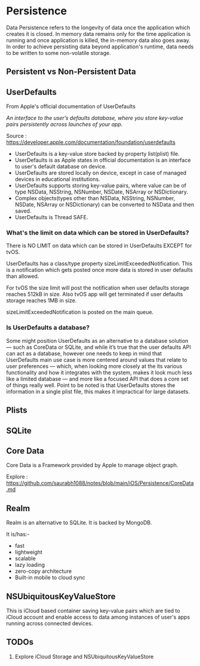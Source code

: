 # Persistence

Data Persistence refers to the longevity of data once the application which creates it is closed. In memory data remains
only for the time application is running and once application is killed, the in-memory data also goes away.
In order to achieve persisting data beyond application's runtime, data needs to be written to some non-volatile storage.

## Persistent vs Non-Persistent Data

## UserDefaults 

From Apple's official documentation of UserDefaults

*An interface to the user’s defaults database, where you store key-value pairs persistently across launches of your app.*

Source : https://developer.apple.com/documentation/foundation/userdefaults

- UserDefaults is a key-value store backed by property list(plist) file.
- UserDefaults is as Apple states in official documentation is an interface to user's default database on device.
- UserDefaults are stored locally on device, except in case of managed devices in educational institutions.
- UserDefaults supports storing key-value pairs, where value can be of type NSData, NSString, NSNumber, NSDate, NSArray or
NSDictionary.
- Complex objects(types other than NSData, NSString, NSNumber, NSDate, NSArray or NSDictionary) can be converted to NSData
and then saved.
- UserDefaults is Thread SAFE.

### What's the limit on data which can be stored in UserDefaults?

There is NO LIMIT on data which can be stored in UserDefaults EXCEPT for tvOS.

UserDefaults has a class/type property sizeLimitExceededNotification. This is a notification which gets posted once more
data is stored in user defaults than allowed.

For tvOS the size limit will post the notification when user defaults storage reaches 512kB in size. Also tvOS app will
get terminated if user defaults storage reaches 1MB in size.

sizeLimitExceededNotification is posted on the main queue.

### Is UserDefaults a database?
Some might position UserDefaults as an alternative to a database solution — such as CoreData or SQLite, and while it’s true
that the user defaults API can act as a database, however one needs to keep in mind that UserDefaults main use case is
more centered around values that relate to user preferences — which, when looking more closely at the its various
functionality and how it integrates with the system, makes it look much less like a limited database — and more like a
focused API that does a core set of things really well.
Point to be noted is that UserDefaults stores the information in a single plist file, this makes it impractical for large
datasets.

## Plists



## SQLite

## Core Data

Core Data is a Framework provided by Apple to manage object graph.

Explore : https://github.com/saurabh1088/notes/blob/main/iOS/Persistence/CoreData.md

## Realm

Realm is an alternative to SQLite. It is backed by MongoDB.

It is/has:-
- fast
- lightweight
- scalable
- lazy loading
- zero-copy architecture
- Built-in mobile to cloud sync


## NSUbiquitousKeyValueStore

This is iCloud based container saving key-value pairs which are tied to iCloud account and enable access to data among
instances of user's apps running across connected devices.

## TODOs

1. Explore iCloud Storage and NSUbiquitousKeyValueStore


